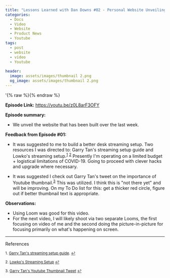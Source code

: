 ```yaml
---
title: "Lessons Learned with Dan Downs #02 - Personal Website Unveiling"
categories:
  - Docs
  - Video
  - Website
  - Product News
  - Youtube
tags:
  - post
  - website
  - video
  - Youtube
  
header:
  image: assets/images/thumbnail 2.png
  og_image: assets/images/thumbnail 2.png
---
```


'{% raw %}<img src="{{danielrdowns.com}}{{danielrdowns.github.io/website}}/assets/images/thumbnail 2.png" alt="">{% endraw %}

<b>Episode Link:</b>
https://youtu.be/z0L8arF3OFY

<b>Episode summary:</b>

- We unveil the website that has been built over the last week. 

<b>Feedback from Episode #01:</b>

- It was suggested to me to build a better desk streaming setup. Two resources I was directed to: Garry Tan's streaming setup guide and Lowko's streaming setup.<sup><a href="#fn1" id="ref1">1</a></sup> <sup><a href="#fn2" id="ref2">2</a></sup> Presently I'm operating on a limited budget + logistical limitations of COVID-19. Going to proceed with clever hacks and upgrade where necessary.

- It was suggested I check out Garry Tan's tweet on the importance of Youtube thumbnail.<sup><a href="#fn3" id="ref3">3</a></sup> This was utilized. I think this is "not there yet" and will be improving. On my To Do list for this: get a thicker red circle, figure out if better thumbnail text is appropriate.


<b>Observations:</b>

- Using Loom was good for this video.
- For the next video, I will likely shoot via two separate Looms, the first focusing on video of me and the second doing the picture-in-picture for focusing primarily on what's happening on screen.
	

<hr>References

<sup id="fn1">1. [Garry Tan's streaming setup guide](https://youtu.be/FcjbpX7cnEI). <a href="#ref1" title="Jump back to Footnote 1">↩</a></sup>

<sup id="fn2">2. [Lowko's Streaming Setup](https://lowko.tv/setup/) <a href="#ref2" title="Jump back to footnote 2 in the text.">↩</a></sup>

<sup id="fn3">3. [Garry Tan's Youtube Thumbnail Tweet](https://twitter.com/garrytan/status/1256440687928569866) <a href="#ref3" title="Jump back to footnote 3 in the text.">↩</a></sup>

